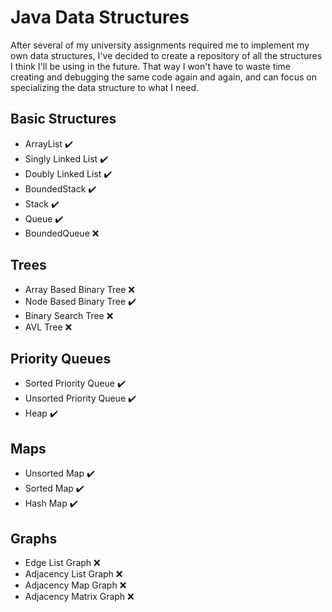 # Java Data Structures
After several of my university assignments required me to implement my own data structures, I've decided to create a repository of all the structures I think 
I'll be using in the future. That way I won't have to waste time creating and debugging the same code again and again, and can focus on specializing the data structure 
to what I need.

## Basic Structures
- ArrayList :heavy_check_mark:
- Singly Linked List :heavy_check_mark:
- Doubly Linked List :heavy_check_mark:
- BoundedStack :heavy_check_mark:
- Stack :heavy_check_mark:
- Queue :heavy_check_mark:
- BoundedQueue :x:

## Trees
- Array Based Binary Tree :x:
- Node Based Binary Tree :heavy_check_mark:
- Binary Search Tree :x:
- AVL Tree :x:
	
## Priority Queues
- Sorted Priority Queue :heavy_check_mark:
- Unsorted Priority Queue :heavy_check_mark:
- Heap :heavy_check_mark:

## Maps
- Unsorted Map :heavy_check_mark:
- Sorted Map :heavy_check_mark:
- Hash Map :heavy_check_mark:

## Graphs
- Edge List Graph :x:
- Adjacency List Graph :x:
- Adjacency Map Graph :x:
- Adjacency Matrix Graph :x:
